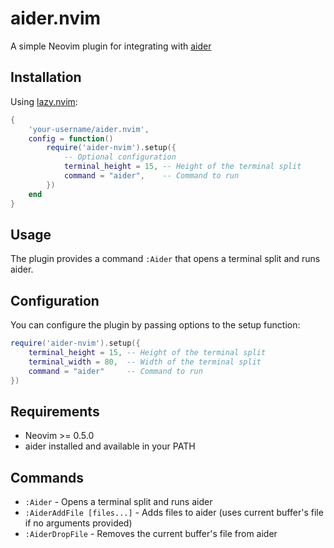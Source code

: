 # aider.nvim

A simple Neovim plugin for integrating with [aider](https://aider.chat/)

## Installation

Using [lazy.nvim](https://github.com/folke/lazy.nvim):

```lua
{
    'your-username/aider.nvim',
    config = function()
        require('aider-nvim').setup({
            -- Optional configuration
            terminal_height = 15, -- Height of the terminal split
            command = "aider",    -- Command to run
        })
    end
}
```

## Usage

The plugin provides a command `:Aider` that opens a terminal split and runs aider.

## Configuration

You can configure the plugin by passing options to the setup function:

```lua
require('aider-nvim').setup({
    terminal_height = 15, -- Height of the terminal split
    terminal_width = 80,  -- Width of the terminal split
    command = "aider"     -- Command to run
})
```

## Requirements

- Neovim >= 0.5.0
- aider installed and available in your PATH

## Commands

- `:Aider` - Opens a terminal split and runs aider
- `:AiderAddFile [files...]` - Adds files to aider (uses current buffer's file if no arguments provided)
- `:AiderDropFile` - Removes the current buffer's file from aider
